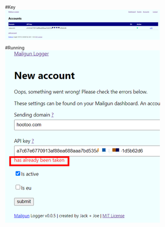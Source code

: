 #Key
![KEY](https://github.com/dickyangyi/pic/blob/main/FD29C6F2-BAE3-42ce-9ED8-2C7C2A9BE2B4.png)

#Running
![Running](https://github.com/dickyangyi/pic/blob/main/EDF77D79-BEC1-4ae1-863B-2E7BD036F281.png)


